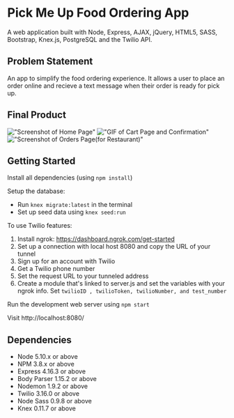 # Pick Me Up Food Ordering App

A web application built with Node, Express, AJAX, jQuery, HTML5, SASS, Bootstrap, Knex.js, PostgreSQL and the Twilio API.


## Problem Statement

An app to simplify the food ordering experience. It allows a user to place an order online and recieve a text message when their order is ready for pick up.


## Final Product

!["Screenshot of Home Page"](https://github.com/kaanyalti/midterm/blob/master/docs/home.jpg?raw=true)
!["GIF of Cart Page and Confirmation"](https://github.com/kaanyalti/midterm/blob/master/docs/cart.gif?raw=true)
!["Screenshot of Orders Page(for Restaurant)"](https://github.com/kaanyalti/midterm/blob/master/docs/orders.jpg?raw=true)


## Getting Started

Install all dependencies (using `npm install`)

Setup the database:
- Run `knex migrate:latest` in the terminal
- Set up seed data using  `knex seed:run`

To use Twilio features:
1. Install ngrok: https://dashboard.ngrok.com/get-started
2. Set up a connection with local host 8080 and copy the URL of your tunnel
3. Sign up for an account with Twilio
4. Get a Twilio phone number
5. Set the request URL to your tunneled address
6. Create a module that's linked to server.js and set the variables with your ngrok info. Set `twilioID , twilioToken, twilioNumber, and test_number`

Run the development web server using `npm start`

Visit http://localhost:8080/


## Dependencies

- Node 5.10.x or above
- NPM 3.8.x or above
- Express 4.16.3 or above
- Body Parser 1.15.2 or above
- Nodemon 1.9.2 or above
- Twilio 3.16.0 or above
- Node Sass 0.9.8 or above
- Knex 0.11.7 or above
